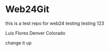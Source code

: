 # Web24Git
this is a test repo for web24 
testing testing 123

Luis Flores Denver Colorado

change it up